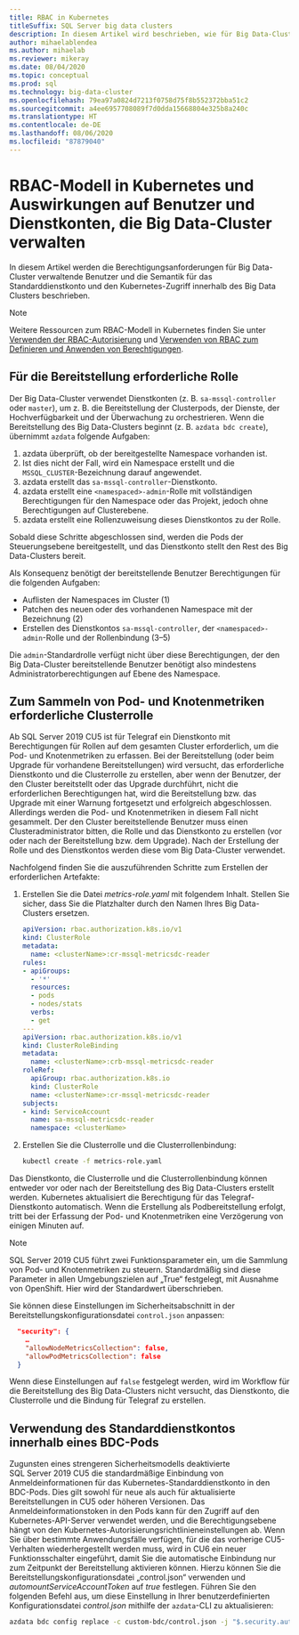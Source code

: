 ```yaml
---
title: RBAC in Kubernetes
titleSuffix: SQL Server big data clusters
description: In diesem Artikel wird beschrieben, wie für Big Data-Cluster in SQL Server RBAC mit Kubernetes verwendet wird.
author: mihaelablendea
ms.author: mihaelab
ms.reviewer: mikeray
ms.date: 08/04/2020
ms.topic: conceptual
ms.prod: sql
ms.technology: big-data-cluster
ms.openlocfilehash: 79ea97a0824d7213f0758d75f8b552372bba51c2
ms.sourcegitcommit: a4ee6957708089f7d0dda15668804e325b8a240c
ms.translationtype: HT
ms.contentlocale: de-DE
ms.lasthandoff: 08/06/2020
ms.locfileid: "87879040"
---
```

# <a name="kubernetes-rbac-model--impact-on-users-and-service-accounts-managing-bdc"></a>RBAC-Modell in Kubernetes und Auswirkungen auf Benutzer und Dienstkonten, die Big Data-Cluster verwalten

In diesem Artikel werden die Berechtigungsanforderungen für Big Data-Cluster verwaltende Benutzer und die Semantik für das Standarddienstkonto und den Kubernetes-Zugriff innerhalb des Big Data Clusters beschrieben.

> [!NOTE]
> Weitere Ressourcen zum RBAC-Modell in Kubernetes finden Sie unter [Verwenden der RBAC-Autorisierung](https://kubernetes.io/docs/reference/access-authn-authz/rbac/) und [Verwenden von RBAC zum Definieren und Anwenden von Berechtigungen](https://docs.openshift.com/container-platform/4.4/authentication/using-rbac.html).

## <a name="role-required-for-deployment"></a>Für die Bereitstellung erforderliche Rolle

Der Big Data-Cluster verwendet Dienstkonten (z. B. `sa-mssql-controller` oder `master`), um z. B. die Bereitstellung der Clusterpods, der Dienste, der Hochverfügbarkeit und der Überwachung zu orchestrieren. Wenn die Bereitstellung des Big Data-Clusters beginnt (z. B. `azdata bdc create`), übernimmt `azdata` folgende Aufgaben:

1. azdata überprüft, ob der bereitgestellte Namespace vorhanden ist.
2. Ist dies nicht der Fall, wird ein Namespace erstellt und die `MSSQL_CLUSTER`-Bezeichnung darauf angewendet.
3. azdata erstellt das `sa-mssql-controller`-Dienstkonto.
4. azdata erstellt eine `<namespaced>-admin`-Rolle mit vollständigen Berechtigungen für den Namespace oder das Projekt, jedoch ohne Berechtigungen auf Clusterebene.
5. azdata erstellt eine Rollenzuweisung dieses Dienstkontos zu der Rolle.

Sobald diese Schritte abgeschlossen sind, werden die Pods der Steuerungsebene bereitgestellt, und das Dienstkonto stellt den Rest des Big Data-Clusters bereit.  

Als Konsequenz benötigt der bereitstellende Benutzer Berechtigungen für die folgenden Aufgaben:

- Auflisten der Namespaces im Cluster (1)
- Patchen des neuen oder des vorhandenen Namespace mit der Bezeichnung (2)
- Erstellen des Dienstkontos `sa-mssql-controller`, der `<namespaced>-admin`-Rolle und der Rollenbindung (3–5)

Die `admin`-Standardrolle verfügt nicht über diese Berechtigungen, der den Big Data-Cluster bereitstellende Benutzer benötigt also mindestens Administratorberechtigungen auf Ebene des Namespace.

## <a name="cluster-role-required-for-pods-and-nodes-metrics-collection"></a>Zum Sammeln von Pod- und Knotenmetriken erforderliche Clusterrolle

Ab SQL Server 2019 CU5 ist für Telegraf ein Dienstkonto mit Berechtigungen für Rollen auf dem gesamten Cluster erforderlich, um die Pod- und Knotenmetriken zu erfassen. Bei der Bereitstellung (oder beim Upgrade für vorhandene Bereitstellungen) wird versucht, das erforderliche Dienstkonto und die Clusterrolle zu erstellen, aber wenn der Benutzer, der den Cluster bereitstellt oder das Upgrade durchführt, nicht die erforderlichen Berechtigungen hat, wird die Bereitstellung bzw. das Upgrade mit einer Warnung fortgesetzt und erfolgreich abgeschlossen. Allerdings werden die Pod- und Knotenmetriken in diesem Fall nicht gesammelt. Der den Cluster bereitstellende Benutzer muss einen Clusteradministrator bitten, die Rolle und das Dienstkonto zu erstellen (vor oder nach der Bereitstellung bzw. dem Upgrade). Nach der Erstellung der Rolle und des Dienstkontos werden diese vom Big Data-Cluster verwendet. 

Nachfolgend finden Sie die auszuführenden Schritte zum Erstellen der erforderlichen Artefakte:

1. Erstellen Sie die Datei *metrics-role.yaml* mit folgendem Inhalt. Stellen Sie sicher, dass Sie die Platzhalter *<clusterName>* durch den Namen Ihres Big Data-Clusters ersetzen.

   ```yaml
   apiVersion: rbac.authorization.k8s.io/v1
   kind: ClusterRole
   metadata:
     name: <clusterName>:cr-mssql-metricsdc-reader
   rules:
   - apiGroups:
     - '*'
     resources:
     - pods
     - nodes/stats
     verbs:
     - get
   ---
   apiVersion: rbac.authorization.k8s.io/v1
   kind: ClusterRoleBinding
   metadata:
     name: <clusterName>:crb-mssql-metricsdc-reader
   roleRef:
     apiGroup: rbac.authorization.k8s.io
     kind: ClusterRole
     name: <clusterName>:cr-mssql-metricsdc-reader
   subjects:
   - kind: ServiceAccount
     name: sa-mssql-metricsdc-reader
     namespace: <clusterName>
   ```

2. Erstellen Sie die Clusterrolle und die Clusterrollenbindung:

   ```bash
   kubectl create -f metrics-role.yaml
   ```

Das Dienstkonto, die Clusterrolle und die Clusterrollenbindung können entweder vor oder nach der Bereitstellung des Big Data-Clusters erstellt werden. Kubernetes aktualisiert die Berechtigung für das Telegraf-Dienstkonto automatisch. Wenn die Erstellung als Podbereitstellung erfolgt, tritt bei der Erfassung der Pod- und Knotenmetriken eine Verzögerung von einigen Minuten auf.

> [!NOTE]
> SQL Server 2019 CU5 führt zwei Funktionsparameter ein, um die Sammlung von Pod- und Knotenmetriken zu steuern. Standardmäßig sind diese Parameter in allen Umgebungszielen auf „True“ festgelegt, mit Ausnahme von OpenShift. Hier wird der Standardwert überschrieben. 

Sie können diese Einstellungen im Sicherheitsabschnitt in der Bereitstellungskonfigurationsdatei `control.json` anpassen:

```json
  "security": {
    …
    "allowNodeMetricsCollection": false,
    "allowPodMetricsCollection": false
  }
```

Wenn diese Einstellungen auf `false` festgelegt werden, wird im Workflow für die Bereitstellung des Big Data-Clusters nicht versucht, das Dienstkonto, die Clusterrolle und die Bindung für Telegraf zu erstellen.

## <a name="default-service-account-usage-from-within-a-bdc-pod"></a>Verwendung des Standarddienstkontos innerhalb eines BDC-Pods

Zugunsten eines strengeren Sicherheitsmodells deaktivierte SQL Server 2019 CU5 die standardmäßige Einbindung von Anmeldeinformationen für das Kubernetes-Standarddienstkonto in den BDC-Pods. Dies gilt sowohl für neue als auch für aktualisierte Bereitstellungen in CU5 oder höheren Versionen.
Das Anmeldeinformationstoken in den Pods kann für den Zugriff auf den Kubernetes-API-Server verwendet werden, und die Berechtigungsebene hängt von den Kubernetes-Autorisierungsrichtlinieneinstellungen ab. Wenn Sie über bestimmte Anwendungsfälle verfügen, für die das vorherige CU5-Verhalten wiederhergestellt werden muss, wird in CU6 ein neuer Funktionsschalter eingeführt, damit Sie die automatische Einbindung nur zum Zeitpunkt der Bereitstellung aktivieren können. Hierzu können Sie die Bereitstellungskonfigurationsdatei „control.json“ verwenden und *automountServiceAccountToken* auf *true* festlegen. Führen Sie den folgenden Befehl aus, um diese Einstellung in Ihrer benutzerdefinierten Konfigurationsdatei *control.json* mithilfe der `azdata`-CLI zu aktualisieren: 

``` bash
azdata bdc config replace -c custom-bdc/control.json -j "$.security.automountServiceAccountToken=true"
```
